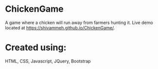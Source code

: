 # ChickenGame
A game where a chicken will run away from farmers hunting it. Live demo located at https://shivammeh.github.io/ChickenGame/.

# Created using: 
HTML, CSS, Javascript, JQuery, Bootstrap
